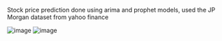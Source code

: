  Stock price prediction done using arima and prophet models, used the JP Morgan dataset from yahoo finance
 
![image](https://github.com/hasanahmed1810/StockPricePrediction/assets/86783184/9abca4d2-019a-4628-af9d-fc83892bc573)
![image](https://github.com/hasanahmed1810/StockPricePrediction/assets/86783184/9dec2636-881d-48c2-ac12-0aebb1761c25)
